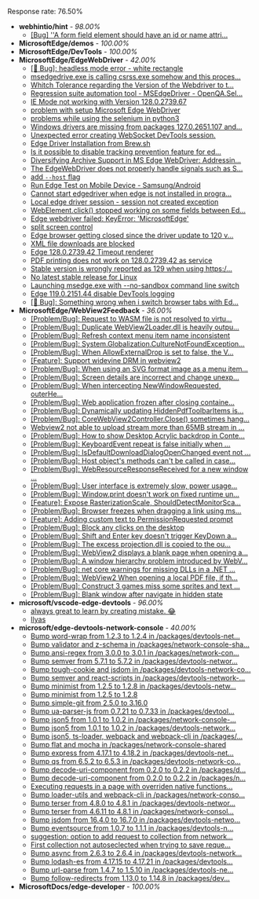 Response rate: 76.50%

* **webhintio/hint** - _98.00%_
  * [[Bug] ''A form field element should have an id or name attri...](https://github.com/webhintio/hint/issues/5741)
* **MicrosoftEdge/demos** - _100.00%_
* **MicrosoftEdge/DevTools** - _100.00%_
* **MicrosoftEdge/EdgeWebDriver** - _42.00%_
  * [[🐛 Bug]: headless mode error - white rectangle](https://github.com/MicrosoftEdge/EdgeWebDriver/issues/173)
  * [msedgedrive.exe is calling csrss.exe somehow and this proces...](https://github.com/MicrosoftEdge/EdgeWebDriver/issues/172)
  * [Whitch Tolerance regarding the Version of the Webdriver to t...](https://github.com/MicrosoftEdge/EdgeWebDriver/issues/171)
  * [Regression suite automation tool - MSEdgeDriver - OpenQA.Sel...](https://github.com/MicrosoftEdge/EdgeWebDriver/issues/170)
  * [IE Mode not working with Version 128.0.2739.67](https://github.com/MicrosoftEdge/EdgeWebDriver/issues/169)
  * [problem with setup Microsoft Edge WebDriver ](https://github.com/MicrosoftEdge/EdgeWebDriver/issues/168)
  * [problems while using the selenium in python3](https://github.com/MicrosoftEdge/EdgeWebDriver/issues/167)
  * [Windows drivers are missing from packages 127.0.2651.107 and...](https://github.com/MicrosoftEdge/EdgeWebDriver/issues/166)
  * [Unexpected error creating WebSocket DevTools session.](https://github.com/MicrosoftEdge/EdgeWebDriver/issues/163)
  * [Edge Driver Installation from Brew.sh](https://github.com/MicrosoftEdge/EdgeWebDriver/issues/157)
  * [Is it possible to disable tracking prevention feature for ed...](https://github.com/MicrosoftEdge/EdgeWebDriver/issues/154)
  * [Diversifying Archive Support in MS Edge WebDriver: Addressin...](https://github.com/MicrosoftEdge/EdgeWebDriver/issues/153)
  * [The EdgeWebDriver does not properly handle signals such as S...](https://github.com/MicrosoftEdge/EdgeWebDriver/issues/152)
  * [add `--host` flag](https://github.com/MicrosoftEdge/EdgeWebDriver/issues/150)
  * [Run Edge Test on Mobile Device - Samsung/Android](https://github.com/MicrosoftEdge/EdgeWebDriver/issues/148)
  * [Cannot start edgedriver when edge is not installed in progra...](https://github.com/MicrosoftEdge/EdgeWebDriver/issues/144)
  * [Local edge driver session - session not created exception](https://github.com/MicrosoftEdge/EdgeWebDriver/issues/140)
  * [WebElement.click() stopped working on some fields between Ed...](https://github.com/MicrosoftEdge/EdgeWebDriver/issues/139)
  * [Edge webdriver failed: KeyError: 'MicrosoftEdge'](https://github.com/MicrosoftEdge/EdgeWebDriver/issues/138)
  * [split screen control](https://github.com/MicrosoftEdge/EdgeWebDriver/issues/137)
  * [Edge browser getting closed since the driver update to 120 v...](https://github.com/MicrosoftEdge/EdgeWebDriver/issues/135)
  * [XML file downloads are blocked](https://github.com/MicrosoftEdge/EdgeWebDriver/issues/133)
  * [Edge 128.0.2739.42 Timeout renderer](https://github.com/MicrosoftEdge/EdgeWebDriver/issues/165)
  * [PDF printing does not work on 128.0.2739.42 as service](https://github.com/MicrosoftEdge/EdgeWebDriver/issues/162)
  * [Stable version is wrongly reported as 129 when using https:/...](https://github.com/MicrosoftEdge/EdgeWebDriver/issues/161)
  * [No latest stable release for Linux](https://github.com/MicrosoftEdge/EdgeWebDriver/issues/156)
  * [Launching msedge.exe with --no-sandbox command line switch](https://github.com/MicrosoftEdge/EdgeWebDriver/issues/141)
  * [Edge 119.0.2151.44 disable DevTools logging](https://github.com/MicrosoftEdge/EdgeWebDriver/issues/124)
  * [[🐛 Bug]: Something wrong when i switch browser tabs with Ed...](https://github.com/MicrosoftEdge/EdgeWebDriver/issues/123)
* **MicrosoftEdge/WebView2Feedback** - _36.00%_
  * [[Problem/Bug]: Request to WASM file is not resolved to virtu...](https://github.com/MicrosoftEdge/WebView2Feedback/issues/4838)
  * [[Problem/Bug]: Duplicate WebView2Loader.dll is heavily outpu...](https://github.com/MicrosoftEdge/WebView2Feedback/issues/4837)
  * [[Problem/Bug]: Refresh context menu item name inconsistent](https://github.com/MicrosoftEdge/WebView2Feedback/issues/4836)
  * [[Problem/Bug]: System.Globalization.CultureNotFoundException...](https://github.com/MicrosoftEdge/WebView2Feedback/issues/4831)
  * [[Problem/Bug]: When AllowExternalDrop is set to false, the V...](https://github.com/MicrosoftEdge/WebView2Feedback/issues/4830)
  * [[Feature]: Support widevine DRM in webview2](https://github.com/MicrosoftEdge/WebView2Feedback/issues/4828)
  * [[Problem/Bug]: When using an SVG format image as a menu item...](https://github.com/MicrosoftEdge/WebView2Feedback/issues/4827)
  * [[Problem/Bug]: Screen details are incorrect and change unexp...](https://github.com/MicrosoftEdge/WebView2Feedback/issues/4826)
  * [[Problem/Bug]: When intercepting NewWindowRequested, outerHe...](https://github.com/MicrosoftEdge/WebView2Feedback/issues/4821)
  * [[Problem/Bug]: Web application frozen after closing containe...](https://github.com/MicrosoftEdge/WebView2Feedback/issues/4820)
  * [[Problem/Bug]: Dynamically updating HiddenPdfToolbarItems is...](https://github.com/MicrosoftEdge/WebView2Feedback/issues/4818)
  * [[Problem/Bug]: CoreWebView2Controller.Close() sometimes hang...](https://github.com/MicrosoftEdge/WebView2Feedback/issues/4817)
  * [Webview2 not able to upload stream more than 65MB stream in ...](https://github.com/MicrosoftEdge/WebView2Feedback/issues/4816)
  * [[Problem/Bug]: How to show Desktop Acrylic backdrop in Conte...](https://github.com/MicrosoftEdge/WebView2Feedback/issues/4813)
  * [[Problem/Bug]: KeyboardEvent repeat is false initially when ...](https://github.com/MicrosoftEdge/WebView2Feedback/issues/4810)
  * [[Problem/Bug]: IsDefaultDownloadDialogOpenChanged event not ...](https://github.com/MicrosoftEdge/WebView2Feedback/issues/4807)
  * [[Problem/Bug]: Host object's methods can't be called in case...](https://github.com/MicrosoftEdge/WebView2Feedback/issues/4803)
  * [[Problem/Bug]: WebResourceResponseReceived for a new window ...](https://github.com/MicrosoftEdge/WebView2Feedback/issues/4799)
  * [[Problem/Bug]: User interface is extremely slow, power usage...](https://github.com/MicrosoftEdge/WebView2Feedback/issues/4792)
  * [[Problem/Bug]: Window.print doesn't work on fixed runtime un...](https://github.com/MicrosoftEdge/WebView2Feedback/issues/4790)
  * [[Feature]: Expose RasterizationScale, ShouldDetectMonitorSca...](https://github.com/MicrosoftEdge/WebView2Feedback/issues/4775)
  * [[Problem/Bug]: Browser freezes when dragging a link using ms...](https://github.com/MicrosoftEdge/WebView2Feedback/issues/4772)
  * [[Feature]: Adding custom text to PermissionRequested prompt](https://github.com/MicrosoftEdge/WebView2Feedback/issues/4770)
  * [[Problem/Bug]: Block any clicks on the desktop](https://github.com/MicrosoftEdge/WebView2Feedback/issues/4829)
  * [[Problem/Bug]: Shift and Enter key doesn't trigger KeyDown a...](https://github.com/MicrosoftEdge/WebView2Feedback/issues/4802)
  * [[Problem/Bug]: The excess projection.dll is copied to the ou...](https://github.com/MicrosoftEdge/WebView2Feedback/issues/4795)
  * [[Problem/Bug]: WebView2 displays a blank page when opening a...](https://github.com/MicrosoftEdge/WebView2Feedback/issues/4788)
  * [[Problem/Bug]: A window hierarchy problem introduced by WebV...](https://github.com/MicrosoftEdge/WebView2Feedback/issues/4787)
  * [[Problem/Bug]: net core warnings for missing DLLs in a .NET ...](https://github.com/MicrosoftEdge/WebView2Feedback/issues/4778)
  * [[Problem/Bug]: WebView2 When opening a local PDF file, if th...](https://github.com/MicrosoftEdge/WebView2Feedback/issues/4777)
  * [[Problem/Bug]: Construct 3 games miss some sprites and text ...](https://github.com/MicrosoftEdge/WebView2Feedback/issues/4767)
  * [[Problem/Bug]: Blank window after navigate in hidden state](https://github.com/MicrosoftEdge/WebView2Feedback/issues/4763)
* **microsoft/vscode-edge-devtools** - _96.00%_
  * [always great to learn by creating mistake. 😂 ](https://github.com/microsoft/vscode-edge-devtools/issues/2453)
  * [Ilyas](https://github.com/microsoft/vscode-edge-devtools/issues/2454)
* **microsoft/edge-devtools-network-console** - _40.00%_
  * [Bump word-wrap from 1.2.3 to 1.2.4 in /packages/devtools-net...](https://github.com/microsoft/edge-devtools-network-console/pull/123)
  * [Bump validator and z-schema in /packages/network-console-sha...](https://github.com/microsoft/edge-devtools-network-console/pull/122)
  * [Bump ansi-regex from 3.0.0 to 3.0.1 in /packages/network-con...](https://github.com/microsoft/edge-devtools-network-console/pull/121)
  * [Bump semver from 5.7.1 to 5.7.2 in /packages/devtools-networ...](https://github.com/microsoft/edge-devtools-network-console/pull/120)
  * [Bump tough-cookie and jsdom in /packages/devtools-network-co...](https://github.com/microsoft/edge-devtools-network-console/pull/119)
  * [Bump semver and react-scripts in /packages/devtools-network-...](https://github.com/microsoft/edge-devtools-network-console/pull/117)
  * [Bump minimist from 1.2.5 to 1.2.8 in /packages/devtools-netw...](https://github.com/microsoft/edge-devtools-network-console/pull/112)
  * [Bump minimist from 1.2.5 to 1.2.8](https://github.com/microsoft/edge-devtools-network-console/pull/111)
  * [Bump simple-git from 2.5.0 to 3.16.0](https://github.com/microsoft/edge-devtools-network-console/pull/110)
  * [Bump ua-parser-js from 0.7.21 to 0.7.33 in /packages/devtool...](https://github.com/microsoft/edge-devtools-network-console/pull/109)
  * [Bump json5 from 1.0.1 to 1.0.2 in /packages/network-console-...](https://github.com/microsoft/edge-devtools-network-console/pull/108)
  * [Bump json5 from 1.0.1 to 1.0.2 in /packages/devtools-network...](https://github.com/microsoft/edge-devtools-network-console/pull/107)
  * [Bump json5, ts-loader, webpack and webpack-cli in /packages/...](https://github.com/microsoft/edge-devtools-network-console/pull/106)
  * [Bump flat and mocha in /packages/network-console-shared](https://github.com/microsoft/edge-devtools-network-console/pull/105)
  * [Bump express from 4.17.1 to 4.18.2 in /packages/devtools-net...](https://github.com/microsoft/edge-devtools-network-console/pull/104)
  * [Bump qs from 6.5.2 to 6.5.3 in /packages/devtools-network-co...](https://github.com/microsoft/edge-devtools-network-console/pull/103)
  * [Bump decode-uri-component from 0.2.0 to 0.2.2 in /packages/d...](https://github.com/microsoft/edge-devtools-network-console/pull/101)
  * [Bump decode-uri-component from 0.2.0 to 0.2.2 in /packages/n...](https://github.com/microsoft/edge-devtools-network-console/pull/100)
  * [Executing requests in a page with overriden native functions...](https://github.com/microsoft/edge-devtools-network-console/issues/99)
  * [Bump loader-utils and webpack-cli in /packages/network-conso...](https://github.com/microsoft/edge-devtools-network-console/pull/98)
  * [Bump terser from 4.8.0 to 4.8.1 in /packages/devtools-networ...](https://github.com/microsoft/edge-devtools-network-console/pull/97)
  * [Bump terser from 4.6.11 to 4.8.1 in /packages/network-consol...](https://github.com/microsoft/edge-devtools-network-console/pull/96)
  * [Bump jsdom from 16.4.0 to 16.7.0 in /packages/devtools-netwo...](https://github.com/microsoft/edge-devtools-network-console/pull/94)
  * [Bump eventsource from 1.0.7 to 1.1.1 in /packages/devtools-n...](https://github.com/microsoft/edge-devtools-network-console/pull/93)
  * [suggestion: option to add request to collection from network...](https://github.com/microsoft/edge-devtools-network-console/issues/92)
  * [First collection not autoseclected when trying to save reque...](https://github.com/microsoft/edge-devtools-network-console/issues/91)
  * [Bump async from 2.6.3 to 2.6.4 in /packages/devtools-network...](https://github.com/microsoft/edge-devtools-network-console/pull/90)
  * [Bump lodash-es from 4.17.15 to 4.17.21 in /packages/devtools...](https://github.com/microsoft/edge-devtools-network-console/pull/84)
  * [Bump url-parse from 1.4.7 to 1.5.10 in /packages/devtools-ne...](https://github.com/microsoft/edge-devtools-network-console/pull/83)
  * [Bump follow-redirects from 1.13.0 to 1.14.8 in /packages/dev...](https://github.com/microsoft/edge-devtools-network-console/pull/81)
* **MicrosoftDocs/edge-developer** - _100.00%_